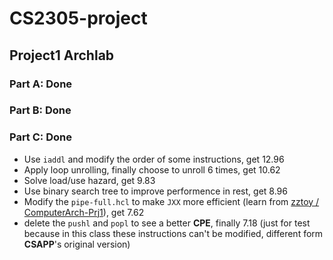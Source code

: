 # CS2305-project
## Project1 Archlab
### Part A: Done
### Part B: Done
### Part C: Done
- Use `iaddl` and modify the order of some instructions, get 12.96
- Apply loop unrolling, finally choose to unroll 6 times, get 10.62
- Solve load/use hazard, get 9.83
- Use binary search tree to improve performence in rest, get 8.96
- Modify the `pipe-full.hcl` to make `JXX` more efficient (learn from [zztoy
/
ComputerArch-Prj1](https://github.com/zztoy/ComputerArch-Prj1)), get 7.62
- delete the `pushl` and `popl` to see a better **CPE**, finally 7.18 (just for test because in this class these instructions can't be modified, different form **CSAPP**'s original version)
